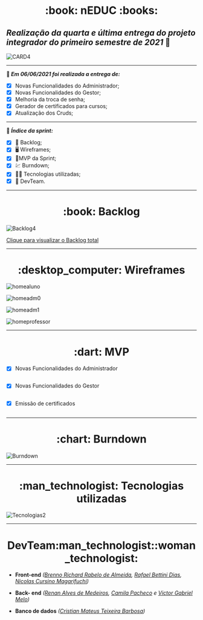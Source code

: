 <h1 align="center">
   :book: nEDUC :books:
</h1>

## **_Realização da quarta e última entrega do projeto integrador do primeiro semestre de 2021_** :rocket:



![CARD4](https://github.com/DevSlim001/API_NEDUC/blob/main/readassets/CARD4.png)



-----------------------------------

**:pushpin: _Em 06/06/2021 foi realizada a entrega de:_**

- [x] Novas Funcionalidades do Administrador;
- [x] Novas Funcionalidades do Gestor;
- [x] Melhoria da troca de senha;
- [x] Gerador de certificados para cursos;
- [x] Atualização dos Cruds;

---------------

**:pushpin: _Índice da sprint:_**

- [x] :book: Backlog;
- [x] :desktop_computer: Wireframes;
- [x] :dart:MVP da Sprint;
- [x] :chart: Burndown;
- [x] :man_technologist: Tecnologias utilizadas;
- [x] :busts_in_silhouette: DevTeam.

---------------------------------

<h1 align="center">
   :book: Backlog
</h1>

![Backlog4](https://github.com/DevSlim001/API_NEDUC/blob/main/readassets/Backlog4.png)



<a href="https://drive.google.com/file/d/1DXNG6m5TAhoHdeisg2suA9b_R5UXp1fN/view?usp=sharing" target="__blank">Clique para visualizar o Backlog total</a>

--------------------------------------------------------------------------------------------------------------------

<h1 align="center">
   :desktop_computer: Wireframes
</h1>

![homealuno](https://github.com/DevSlim001/API_NEDUC/blob/main/readassets/homealuno.gif)

![homeadm0](https://github.com/DevSlim001/API_NEDUC/blob/main/readassets/homeadm0.png)

![homeadm1](https://github.com/DevSlim001/API_NEDUC/blob/main/readassets/homeadm1.png)

![homeprofessor](https://github.com/DevSlim001/API_NEDUC/blob/main/readassets/homeprofessor.png)

--------------------------------------------------------------------------------------------------------------------

<h1 align="center">
   :dart: MVP
</h1>

- [x] Novas Funcionalidades do Administrador

![]()

- [x] Novas Funcionalidades do Gestor

![]()

- [x] Emissão de certificados

![]()

--------------------------------------------------------------------------------------------------------------------

<h1 align="center">
   :chart: Burndown 
</h1>

![Burndown](https://github.com/DevSlim001/API_NEDUC/blob/sprint_4/Burndownsprint4.png)

-------------

<h1 align="center">
   :man_technologist: Tecnologias utilizadas
</h1>

![Tecnologias2](https://github.com/DevSlim001/API_NEDUC/blob/main/readassets/Tecnologias2.png)

----------------

<h1 align="center">
   DevTeam:man_technologist::woman_technologist:
</h1>

- **Front-end** *(<a href="https://github.com/brennorichard" target="__blank">Brenno Richard Rabelo de Almeida</a>, <a href="https://github.com/Rafael-BD" target="__blank">Rafael Bettini Dias</a>, <a href="https://github.com/nicursino" target="__blank">Nicolas Cursino Magarifuchi</a>)*
- **Back- end** *(<a href="https://github.com/medrenan" target="__blank">Renan Alves de Medeiros</a>, <a href="https://github.com/camilaffpacheco" target="__blank">Camila Pacheco</a> e <a href="https://github.com/VGabrielMelo" target="__blank">Victor Gabriel Melo</a>)*

- **Banco de dados** *(<a href="https://github.com/CristianMateusTB" target="__blank">Cristian Mateus Teixeira Barbosa</a>)*
